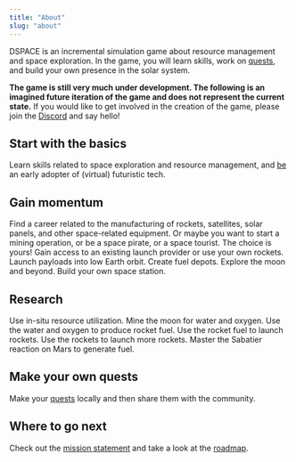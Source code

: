 ```yaml
---
title: "About"
slug: "about"
---
```


DSPACE is an incremental simulation game about resource management and space exploration. In the game, you will learn skills, work on [quests](/quests), and build your own presence in the solar system. 

**The game is still very much under development. The following is an imagined future iteration of the game and does not represent the current state.** If you would like to get involved in the creation of the game, please join the [Discord](https://discord.gg/A3UAfYvnxM) and say hello!

## Start with the basics

Learn skills related to space exploration and resource management, and [be](/quests/play/4) an early adopter of (virtual) futuristic tech.

## Gain momentum

Find a career related to the manufacturing of rockets, satellites, solar panels, and other space-related equipment. Or maybe you want to start a mining operation, or be a space pirate, or a space tourist. The choice is yours! Gain access to an existing launch provider or use your own rockets. Launch payloads into low Earth orbit. Create fuel depots. Explore the moon and beyond. Build your own space station.

## Research

Use in-situ resource utilization. Mine the moon for water and oxygen. Use the water and oxygen to produce rocket fuel. Use the rocket fuel to launch rockets. Use the rockets to launch more rockets. Master the Sabatier reaction on Mars to generate fuel.

## Make your own quests

Make your [quests](/quests) locally and then share them with the community.

## Where to go next

Check out the [mission statement](/docs/mission) and take a look at the [roadmap](/docs/roadmap).
